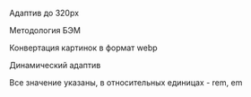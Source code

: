 Адаптив до 320px

Методология БЭМ

Конвертация картинок в формат webp

Динамический адаптив

Все значение указаны, в относительных единицах - rem, em
